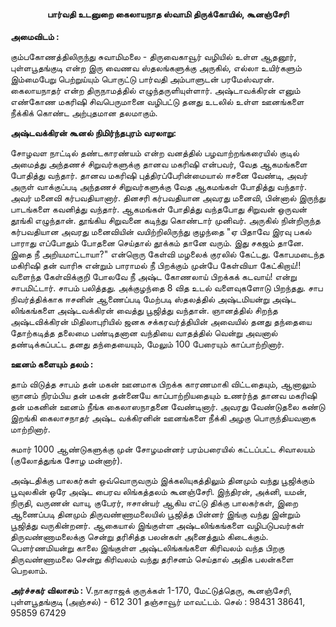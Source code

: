 <h4 style="text-align: center;"><strong>பார்வதி உடனுறை கைலாயநாத ஸ்வாமி திருக்கோயில், கூனஞ்சேரி</strong></h4>

<strong>அமைவிடம் :</strong>

கும்பகோணத்திலிருந்து சுவாமிமலை - திருவைகாவூர் வழியில் உள்ள ஆதனூர், புள்ளபூதங்குடி என்ற இரு வைணவ ஸ்தலங்களுக்கு அருகில், எல்லா உயிர்களும் இம்மைபேறு பெற்றுய்யும் பொருட்டு பார்வதி அம்பாளுடன் பரமேஸ்வரன். கைலாயநாதர் என்ற திருநாமத்தில் எழுந்தருளியுள்ளார். அஷ்டாவக்கிரன் எனும் எண்கோண மகரிஷி சிவபெருமானை வழிபட்டு தனது உடலில் உள்ள ஊனங்களை நீக்கிக் கொண்ட அற்புதமான தலமாகும்.&nbsp;

<strong>அஷ்டவக்கிரன் கூனல் நிமிர்ந்தபுரம் வரலாறு:</strong>

சோழவள நாட்டில் தண்டகாரண்யம் என்ற வனத்தில் பழவாற்றங்கரையில் குடில் அமைத்து அந்தணச் சிறுவர்களுக்கு தானவ மகரிஷி என்பவர், வேத ஆகமங்களை போதித்து வந்தார். தானவ மகரிஷி புத்திரப்பேரின்மையால் ஈசனை வேண்டி, அவர் அருள் வாக்குப்படி அந்தணச் சிறுவர்களுக்கு வேத ஆகமங்கள் போதித்து வந்தார். அவர் மனைவி கர்பவதியானார். தினசரி கர்பவதியான அவரது மனைவி, பின்னால் இருந்து பாடங்களை கவனித்து வந்தார். ஆகமங்கள் போதித்து வந்தபோது சிறுவன் ஒருவன் தூங்கி எழுந்தான். தூங்கிய சிறுவனை கடிந்து கொண்டார் முனிவர். அருகில் நின்றிருந்த கர்பவதியான அவரது மனைவியின் வயிற்றிலிருந்து குழந்தை "ஏ பிதாவே இரவு பகல் பாராது எப்போதும் போதனை செய்தால் தூக்கம் தானே வரும். இது சகஜம் தானே. இதை நீ அறியமாட்டாயா?" என்றொரு கேள்வி மழலைக் குரலில் கேட்டது. கோபமடைந்த மகிரிஷி தன் வாரிசு என்றும் பாராமல் நீ பிறக்கும் முன்பே கேள்வியா கேட்கிறாய்!! வளைந்த கேள்விக்குறி போலவே நீ அஷ்ட கோணலாய் பிறக்கக் கடவாய்! என்று சாபமிட்டார். சாபம் பலித்தது. அக்குழந்தை 8 வித உடல் வளைவுகளோடு பிறந்தது. சாப நிவர்த்திக்காக ஈசனின் ஆணைப்படி மேற்படி ஸ்தலத்தில் அஷ்டமியன்று அஷ்ட லிங்கங்களை அஷ்டவக்கிரன் வைத்து பூஜித்து வந்தான். ஞானத்தில் சிறந்த அஷ்டவிக்கிரன் மிதிலாபுரியில் ஜனக சக்கரவர்த்தியின் அவையில் தனது தந்தையை தோற்கடித்த தலைமை பண்டிதனான வந்தியை வாதத்தில் வென்று அவனால் தண்டிக்கப்பட்ட தனது தந்தையையும், மேலும் 100 பேரையும் காப்பாற்றினார்.

<strong>ஊனம் களையும் தலம் :</strong>

தாம் விடுத்த சாபம் தன் மகன் ஊனமாக பிறக்க காரணமாகி விட்டதையும், ஆனாலும் ஞானம் நிரம்பிய தன் மகன் தன்னையே காப்பாற்றியதையும் உணர்ந்த தானவ மகரிஷி தன் மகனின் ஊனம் நீங்க கைலாஸநாதனை வேண்டினார். அவரது வேண்டுதலை கண்டு இறங்கி கைலாசநாதர் அஷ்ட வக்கிரனின் ஊனங்களை நீக்கி அழகு பொருந்தியவனாக மாற்றினார்.

சுமார் 1000 ஆண்டுகளுக்கு முன் சோழமன்னர் பரம்பரையில் கட்டப்பட்ட சிவாலயம் (குலோத்துங்க சோழ மன்னார்).

அஷ்டதிக்கு பாலகர்கள் ஒவ்வொருவரும் இக்கலியுகத்திலும் தினமும் வந்து பூஜிக்கும் பூவுலகின் ஒரே அஷ்ட பைரவ லிங்கத்தலம் கூனஞ்சேரி.
இந்திரன், அக்னி, யமன், நிருதி, வருணன் வாயு, குபேரர், ஈசான்யர் ஆகிய எட்டு திக்கு பாலகர்கள், இறை ஆணைப்படி தினமும் திருவண்ணாமலையில் பூஜித்த பின்னர் இங்கு வந்து இன்றும் பூஜித்து வருகின்றனர். ஆகையால் இங்குள்ள அஷ்டலிங்கங்களை வழிபடுபவர்கள் திருவண்ணாமலைக்கு சென்று தரிசித்த பலன்கள் அனைத்தும் கிடைக்கும். பெளர்ணமியன்று காலை இங்குள்ள அஷ்டலிங்கங்களை கிரிவலம் வந்த பிறகு திருவண்ணாமலை சென்று கிரிவலம் வந்து தரிசனம் செய்தால் அதிக பலன்களை பெறலாம்.

<strong>அர்ச்சகர் விலாசம் :</strong>
V.நாகராஜக் குருக்கள்
1-170, மேட்டுத்தெரு,
கூனஞ்சேரி,
புள்ளபூதங்குடி (அஞ்சல்) - 612 301
தஞ்சாவூர் மாவட்டம்.
செல் : 98431 38641, 95859 67429